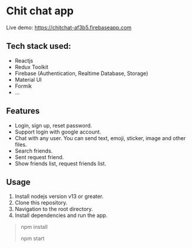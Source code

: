 # Chit chat app
Live demo: https://chitchat-af3b5.firebaseapp.com

## Tech stack used:
- Reactjs
- Redux Toolkit
- Firebase (Authentication, Realtime Database, Storage)
- Material UI
- Formik
- ...

## Features
- Login, sign up, reset password.
- Support login with google account.
- Chat with any user. You can send text, emoji, sticker, image and other files.
- Search friends.
- Sent request friend.
- Show friends list, request friends list.

## Usage
1. Install nodejs version v13 or greater.
1. Clone this repository.
2. Navigation to the root directory.
3. Install dependencies and run the app.
> npm install
>
> npm start
